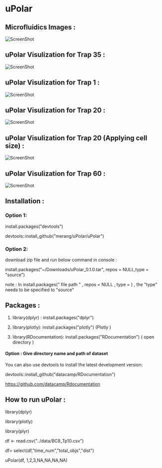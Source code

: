 # uPolar



## Microfluidics Images :  
 
![ScreenShot](https://github.com/merang/uPolar/blob/master/microfluidics.png)


##  uPolar Visulization for Trap 35  :  

![ScreenShot](https://github.com/merang/uPolar/blob/master/BC8_Tp35.png)


##  uPolar Visulization for Trap 1  :  


![ScreenShot](https://github.com/merang/uPolar/blob/master/BC8_Tp1.png)

##  uPolar Visulization for Trap 20  :  


![ScreenShot](https://github.com/merang/uPolar/blob/master/BC8_Tp20.png)


##  uPolar Visulization for Trap 20  (Applying cell size)  :  

![ScreenShot](https://github.com/merang/uPolar/blob/master/BC8_Tp20_area.png)

##  uPolar Visulization for Trap 60  :  

![ScreenShot](https://github.com/merang/uPolar/blob/master/BC8_Tp60.png)




## Installation : 

### Option 1:  
install.packages("devtools")

devtools::install_github("merang/uPolar/uPolar")

### Option 2:
download zip file and run below command in console : 

install.packages("~/Downloads/uPolar_0.1.0.tar", repos = NULL,type = "source")

note : In install.packages("  file path " , repos = NULL , type =       ) , the "type" needs to be specified to "source"  


## Packages : 

1) library(dplyr) :    install.packages("dplyr")

2) library(plotly):    install.packages("plotly")   (Plotly )

3) library(RDocumentation): install.packages("RDocumentation")  ( open directory )

 #### Option :  Give directory name and path of dataset  

You can also use devtools to install the latest development version:

devtools::install_github("datacamp/RDocumentation")

https://github.com/datacamp/Rdocumentation


## How to run uPolar : 

library(dplyr)

library(plotly)

library(plyr)

df <- read.csv("../data/BC8_Tp10.csv")
 
df= select(df,"time_num","total_objs","dist")
 
uPolar(df, 1,2,3,NA,NA,NA,NA)


